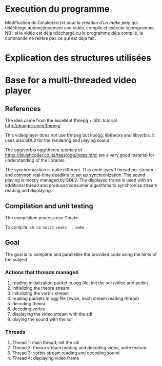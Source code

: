 # Execution du programme #

Modification du CmakeList.txt pour la création d'un _make play_ qui télécharge automatiquement une vidéo, compile et exécute le programme.
NB : si la vidéo est déja téléchargé ou le programme déja compilé, la commande ne réitère pas ce qui est déja fait.

# Explication des structures utilisées #

## 




# Base for a multi-threaded video player #

## References ##

The idea came from the excellent ffmepg + SDL tutorial
http://dranger.com/ffmpeg/

This videoplayer does not use ffmpeg but libogg, libtheora and
libvorbis. It uses also SDL2 for the rendering and playing sound.

The ogg/vorbis ogg/theora tutorials of
https://bluishcoder.co.nz/tags/ogg/index.html
are a very good material for understanding of the libraries.

The synchronization is quite different. This code uses 1 thread per stream and
common real-time deadline to set up synchronization. The sound playing
is mostly managed by SDL2. The displayed frame is used with an
additional thread and producer/consumer algorithms to synchronize
stream reading and displaying.

## Compilation and unit testing ##

The compilation process use Cmake

To compile:
	```sh
	cd build
	cmake ..
	make
	```

## Goal ##

The goal is to complete and parallelize the provided code using the
hints of the subject.

### Actions that threads managed ###

1. reading initialization packet in ogg file; init the sdl (video and audio)
2. initializing the theora stream
3. initializing the vorbis stream
4. reading packets in ogg file (twice, each stream reading thread)
5. decoding theora
6. decoding vorbis
7. displaying the video stream with the sdl
8. playing the sound with the sdl

### Threads ###

1. Thread 1: main thread; init the sdl
2. Thread 2: theora stream reading and decoding video, write texture
3. Thread 3: vorbis stream reading and decoding sound
4. Thread 4: displaying video frame
